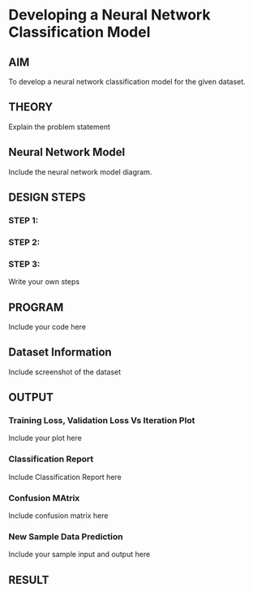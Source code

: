 # Developing a Neural Network Classification Model

## AIM

To develop a neural network classification model for the given dataset.

## THEORY

Explain the problem statement

## Neural Network Model

Include the neural network model diagram.

## DESIGN STEPS

### STEP 1:

### STEP 2:

### STEP 3:
Write your own steps

## PROGRAM

Include your code here

## Dataset Information

Include screenshot of the dataset

## OUTPUT

### Training Loss, Validation Loss Vs Iteration Plot

Include your plot here

### Classification Report

Include Classification Report here

### Confusion MAtrix

Include confusion matrix here


### New Sample Data Prediction

Include your sample input and output here

## RESULT
